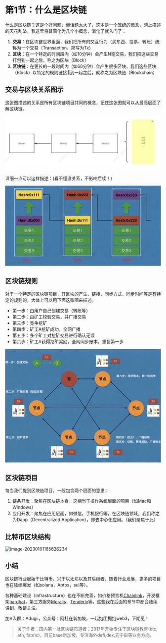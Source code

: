 
# 第1节：什么是区块链

什么是区块链？这是个好问题，但话题太大了，这本是一个笼统的概念，网上描述的天花乱坠，我这里将其简化为几个小概念，消化了就入门了：

1. **交易**：在区块链世界里面，我们把所有的交互行为（买东西、投票、转账）统称为一个交易（Transaction，简写为Tx）
2. **区块**：在一个特定的时间段内（如10分钟）会产生N笔交易，我们把这些交易打包到一起之后，称之为区块（Block）
3. **区块链**：在更长的一段时间内（如60分钟）会产生很多区块，我们这些区块（Block）以特定的规则链接🔗到一起之后，就称之为区块链（Blockchain）



## 交易与区块关系图示

这张图描述的关系是所有区块链项目共同的概念，记住这张图就可以从最高层面了解区块链。

![image-20220813141122896](assets/image-20220813141122896.png)

详细一点可以这样描述：(看不懂没关系，不影响后续！)

![blockchain](assets/blockchain.png)



## 区块链规则

对于一个特定的区块链项目，其区块的产生、链接、同步方式、同步时间等是有特定的规则的，大体上可以用下面这张图来描述。

- 第一步：由用户自己创建交易（转账等）
- 第二步：由矿工校验交易，并广播交易
- 第三步：竞争挖矿
- 第四步：矿工A挖矿成功，全网广播
- 第五步：多个矿工对挖矿交易进行确认无误
- 第六步：矿工A获得挖矿奖励，全网同步账本，重复第一步

![image-20220813150722455](assets/image-20220813150722455.png)



## 区块链项目

每当我们提到区块链项目，一般包含两个层面的意思：

1. 链条开发：聚焦在区块链本身，这相当于操作系统层面的项目（如Mac和Windows）
2. 应用开发：聚焦在应用层面，如微信，手机银行等，在区块链领域，我们称之为Dapp（Decentralized Application），即去中心化应用。（我们聚焦于此）



## 比特币区块结构

![image-20230101165626234](https://duke-typora.s3.ap-southeast-1.amazonaws.com/uPic/image-20230101165626234.png)



## 小结

区块链行业起始于比特币、兴于以太坊以及其后继者，随着行业发展，更多的项目也在陆续爆发（如solana，Aptos，sui等）。

各种基础建设（infrastructure）也在不断完善，如价格预言机[Chainlink](https://docs.chain.link/docs/conceptual-overview/)，开发框架[hardhat](https://hardhat.org/hardhat-network/docs/overview)，第三方服务[Moralis](https://moralis.io/)，[Tenderly](https://tenderly.co/)等，这些我在后面的章节中都会陆续讲到，敬请关注。



加V入群：Adugii，公众号：阿杜在新加坡，一起抱团拥抱web3，下期见！



> 关于作者：国内第一批区块链布道者；2017年开始专注于区块链教育(btc, eth, fabric)，目前base新加坡，专注海外defi,dex,元宇宙等业务方向。
